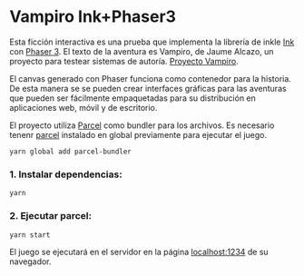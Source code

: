 # Vampiro Ink+Phaser3

Esta ficción interactiva es una prueba que implementa la librería de inkle [Ink](https://github.com/inkle/ink) con [Phaser 3](https://github.com/photonstorm/phaser). El texto de la aventura es Vampiro, de Jaume Alcazo, un proyecto para testear sistemas de autoría. [Proyecto Vampiro](http://wiki.caad.es/Proyecto_Vampiro).

El canvas generado con Phaser funciona como contenedor para la historia. De esta manera se se pueden crear interfaces gráficas para las aventuras que pueden ser fácilmente empaquetadas para su distribución en aplicaciones web, móvil y de escritorio.

El proyecto utiliza [Parcel](https://parceljs.org/) como bundler para los archivos. Es necesario tenenr [parcel](https://parceljs.org/) instalado en global previamente para ejecutar el juego.

`yarn global add parcel-bundler`

### 1. Instalar dependencias:

`yarn`

### 2. Ejecutar parcel:

`yarn start`

El juego se ejecutará en el servidor en la página [localhost:1234](http://localhost:1234) de su navegador.
